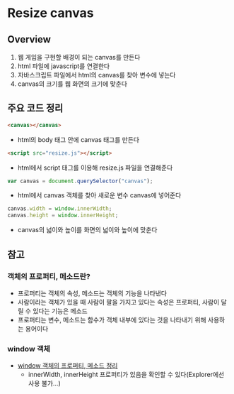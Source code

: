 # Resize canvas
## Overview
1. 웹 게임을 구현할 배경이 되는 canvas를 만든다
2. html 파일에 javascript를 연결한다
3. 자바스크립트 파일에서 html의 canvas를 찾아 변수에 넣는다
4. canvas의 크기를 웹 화면의 크기에 맞춘다

## 주요 코드 정리
```html
<canvas></canvas>
```
- html의 body 태그 안에 canvas 태그를 만든다

```html
<script src="resize.js"></script>
```
- html에서 script 태그를 이용해 resize.js 파일을 연결해준다

```javascript
var canvas = document.querySelector("canvas");
```
- html에서 canvas 객체를 찾아 새로운 변수 canvas에 넣어준다

```javascript
canvas.width = window.innerWidth;
canvas.height = window.innerHeight;
```
- canvas의 넓이와 높이를 화면의 넓이와 높이에 맞춘다

## 참고
### 객체의 프로퍼티, 메소드란?
- 프로퍼티는 객체의 속성, 메소드는 객체의 기능을 나타낸다
- 사람이라는 객체가 있을 때 사람이 팔을 가지고 있다는 속성은 프로퍼티, 사람이 달릴 수 있다는 기능은 메소드
- 프로퍼티는 변수, 메소드는 함수가 객체 내부에 있다는 것을 나타내기 위해 사용하는 용어이다
### window 객체
- [window 객체의 프로퍼티, 메소드 정리](https://kssong.tistory.com/29)
	+ innerWidth, innerHeight 프로퍼티가 있음을 확인할 수 있다(Explorer에선 사용 불가...)